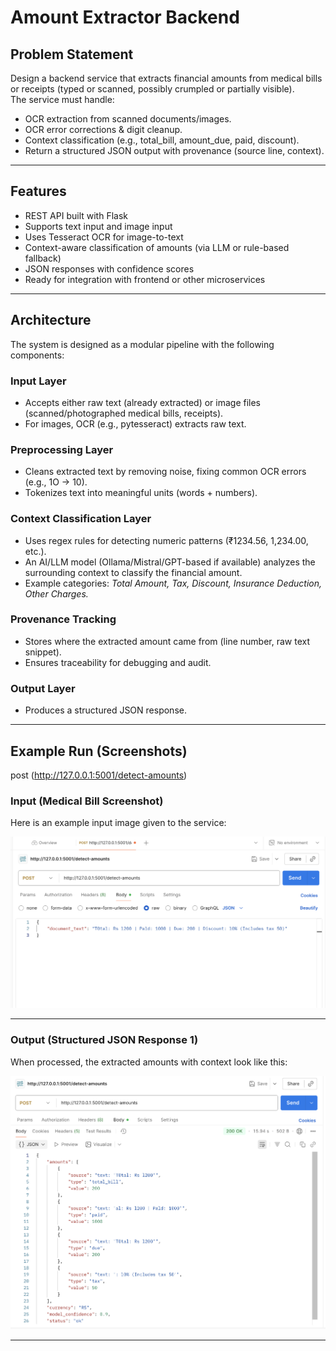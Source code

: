 #  Amount Extractor Backend

##  Problem Statement
Design a backend service that extracts financial amounts from medical bills or receipts (typed or scanned, possibly crumpled or partially visible).  
The service must handle:
- OCR extraction from scanned documents/images.
- OCR error corrections & digit cleanup.
- Context classification (e.g., total_bill, amount_due, paid, discount).
- Return a structured JSON output with provenance (source line, context).

---

##  Features
-  REST API built with Flask
-  Supports text input and image input
-  Uses Tesseract OCR for image-to-text
-  Context-aware classification of amounts (via LLM or rule-based fallback)
-  JSON responses with confidence scores
-  Ready for integration with frontend or other microservices

---

##  Architecture
The system is designed as a modular pipeline with the following components:

### Input Layer
- Accepts either raw text (already extracted) or image files (scanned/photographed medical bills, receipts).  
- For images, OCR (e.g., pytesseract) extracts raw text.  

### Preprocessing Layer
- Cleans extracted text by removing noise, fixing common OCR errors (e.g., 1O → 10).  
- Tokenizes text into meaningful units (words + numbers).  

### Context Classification Layer
- Uses regex rules for detecting numeric patterns (₹1234.56, 1,234.00, etc.).  
- An AI/LLM model (Ollama/Mistral/GPT-based if available) analyzes the surrounding context to classify the financial amount.  
- Example categories: *Total Amount, Tax, Discount, Insurance Deduction, Other Charges.*

### Provenance Tracking
- Stores where the extracted amount came from (line number, raw text snippet).  
- Ensures traceability for debugging and audit.  

### Output Layer
- Produces a structured JSON response.  

---

## Example Run (Screenshots)
post (http://127.0.0.1:5001/detect-amounts)
### Input (Medical Bill Screenshot)
Here is an example input image given to the service:  

![Input Medical Bill](images/input.png)

---

### Output (Structured JSON Response 1)
When processed, the extracted amounts with context look like this:  

![Output Example 1](images/output.png)



---




